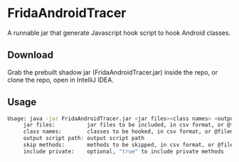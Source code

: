 # FridaAndroidTracer

A runnable jar that generate Javascript hook script to hook Android classes.

## Download

Grab the prebuilt shadow jar (FridaAndroidTracer.jar) inside the repo, or clone the repo, open in IntelliJ IDEA.

## Usage

``` bash
Usage: java -jar FridaAndroidTracer.jar <jar files><class names> <output script path> <skip methods> <include private>
	 jar files:          jar files to be included, in csv format, or @filename
	 class names:        classes to be hooked, in csv format, or @filename
	 output script path: output script path
	 skip methods:       methods to be skipped, in csv format, or @filename
	 include private:    optional, "true" to include private methods
```
